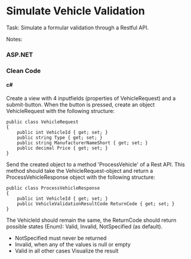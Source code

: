 # Simulate Vehicle Validation

Task: Simulate a formular validation through a Restful API.

Notes:
### ASP.NET ###
### Clean Code ###
#### c# ####


Create a view with 4 inputfields (properties of VehicleRequest) and a submit-button. 
When the button is pressed, create an object VehicleRequest with the following structure:

```
public class VehicleRequest
{
	public int VehicleId { get; set; }
	public string Type { get; set; }
	public string ManufacturerNameShort { get; set; }
	public decimal Price { get; set; }
}
```

Send the created object to a method 'ProcessVehicle' of a Rest API. 
This method should take the VehicleRequest-object and return a ProcessVehicleResponse
 object with the following structure:
```
public class ProcessVehicleResponse
{
	public int VehicleId { get; set; }
	public VehicleValidationResultCode ReturnCode { get; set; }
}
```
The VehicleId should remain the same, the ReturnCode should return possible states (Enum):
Valid, Invalid, NotSpecified (as default).
- NotSpecified must never be returned 
- Invalid, when any of the values is null or empty
- Valid in all other cases
Visualize the result 




